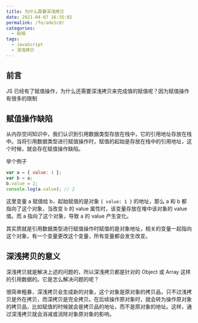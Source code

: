 ```yaml
---
title: 为什么需要深浅拷贝
date: 2021-04-07 16:35:02
permalink: /fe/ade1c0/
categories:
  - 前端
tags:
  - JavaScript
  - 深浅拷贝
---
```

## 前言
JS 已经有了赋值操作，为什么还需要深浅拷贝来完成值的赋值呢？因为赋值操作有很多的限制

## 赋值操作缺陷
从内存空间知识中，我们认识到引用数据类型存放在栈中，它的引用地址存放在栈中。当将引用数据类型进行赋值操作时，赋值的起始是存放在栈中的引用地址，这个时候，就会存在赋值操作缺陷。

举个例子
```javascript
var a = { value: 1 };
var b = a;
b.value = 2;
console.log(a.value); // 2
```
这里变量 a 赋值给 b，起始赋值的是对象 `{ value: 1 }` 的地址，那么 a 和 b 都指向了这个对象，当改变 b 的 value 属性时，该变量存放在堆中该对象的 value 值。而 a 指向了这个对象，导致 a 的 value 产生变化。

其实质就是引用数据类型进行赋值操作时赋值的是对象地址，相关的变量一起指向这个对象，有一个变量更改这个变量，所有变量都会发生改变。

## 深浅拷贝的意义
深浅拷贝就是解决上述的问题的，所以深浅拷贝都是针对的 Object 或 Array 这样的引用数据的。它是怎么解决问题的呢？

很简单粗暴，深浅拷贝会生成新的对象，这个对象是原对象的拷贝品，只不过浅拷贝是外在拷贝，而深拷贝是完全拷贝。在后续操作原对象时，就会转为操作原对象的拷贝品，比如赋值的时候就会是拷贝品的地址，而不是原对象的地址。这样，通过深浅拷贝就会消减或消除对象原对象的影响。
